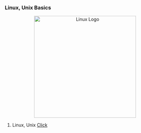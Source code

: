 ### Linux, Unix Basics
<p align="center">
  <a href="https://www.linux.org/" target="blank"><img src="https://upload.wikimedia.org/wikipedia/commons/b/b2/Logo_c%E1%BB%A7a_H%C4%90H_VNux_GNU-Linux.svg" width="320" alt="Linux Logo" /></a>
</p>

1. Linux, Unix [Click](https://github.com/Nguyenthaiduc/devops/blob/main/linux_unix.md)